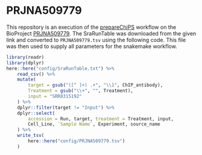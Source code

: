 # PRJNA509779

This repository is an execution of the [prepareChiPS](https://github.com/smped/prepareChIPs) workflow on the BioProject [PRJNA509779](https://www.ncbi.nlm.nih.gov/Traces/study/?acc=PRJNA509779&o=acc_s%3Aa).
The SraRunTable was downloaded from the given link and converted to `PRJNA509779.tsv` using the following code.
This file was then used to supply all parameters for the snakemake workflow.

```r
library(readr)
library(dplyr)
here::here("config/SraRunTable.txt") %>%
	read_csv() %>%
	mutate(
		target = gsub("([^ ]+) .+", "\\1", ChIP_antibody),
		Treatment = gsub("\\+", "", Treatment),
		input = "SRR8315192"
	) %>%
	dplyr::filter(target != "Input") %>%
	dplyr::select(
		accession = Run, target, treatment = Treatment, input, 
		Cell_Line, `Sample Name`, Experiment, source_name
	) %>%
	write_tsv(
		here::here("config/PRJNA509779.tsv")
	)
```
